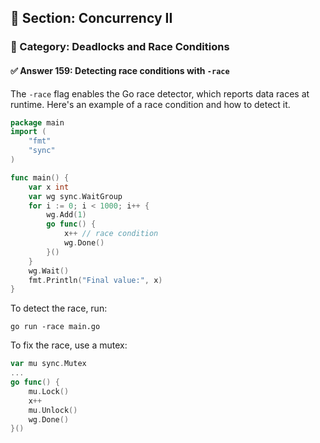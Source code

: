 ## 📘 Section: Concurrency II  
### 🔹 Category: Deadlocks and Race Conditions  
#### ✅ Answer 159: Detecting race conditions with `-race`

The `-race` flag enables the Go race detector, which reports data races at runtime. Here's an example of a race condition and how to detect it.

```go
package main
import (
    "fmt"
    "sync"
)

func main() {
    var x int
    var wg sync.WaitGroup
    for i := 0; i < 1000; i++ {
        wg.Add(1)
        go func() {
            x++ // race condition
            wg.Done()
        }()
    }
    wg.Wait()
    fmt.Println("Final value:", x)
}
```

To detect the race, run:

```
go run -race main.go
```

To fix the race, use a mutex:

```go
var mu sync.Mutex
...
go func() {
    mu.Lock()
    x++
    mu.Unlock()
    wg.Done()
}()
```
